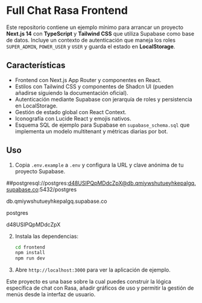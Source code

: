 # Full Chat Rasa Frontend

Este repositorio contiene un ejemplo mínimo para arrancar un proyecto **Next.js 14** con **TypeScript** y **Tailwind CSS** que utiliza Supabase como base de datos. Incluye un contexto de autenticación que maneja los roles `SUPER_ADMIN`, `POWER_USER` y `USER` y guarda el estado en **LocalStorage**.

## Características

- Frontend con Next.js App Router y componentes en React.
- Estilos con Tailwind CSS y componentes de Shadcn UI (pueden añadirse siguiendo la documentación oficial).
- Autenticación mediante Supabase con jerarquía de roles y persistencia en LocalStorage.
- Gestión de estado global con React Context.
- Iconografía con Lucide React y emojis nativos.
- Esquema SQL de ejemplo para Supabase en `supabase_schema.sql` que implementa un modelo multitenant y métricas diarias por bot.

## Uso

1. Copia `.env.example` a `.env` y configura la URL y clave anónima de tu proyecto Supabase.

##postgresql://postgres:d48USIPQpMDdcZpX@db.qmiywshutueyhkepalgq.supabase.co:5432/postgres

db.qmiywshutueyhkepalgq.supabase.co

postgres

d48USIPQpMDdcZpX

2. Instala las dependencias:

   ```bash
   cd frontend
   npm install
   npm run dev
   ```
3. Abre `http://localhost:3000` para ver la aplicación de ejemplo.

Este proyecto es una base sobre la cual puedes construir la lógica específica de chat con Rasa, añadir gráficos de uso y permitir la gestión de menús desde la interfaz de usuario.
